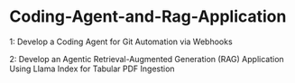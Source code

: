 # Coding-Agent-and-Rag-Application


1: Develop a Coding Agent for Git Automation via Webhooks

2: Develop an Agentic Retrieval-Augmented Generation (RAG) Application Using Llama Index for Tabular PDF Ingestion
